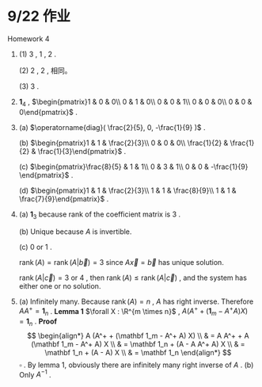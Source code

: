 # 9/22 作业

Homework 4

1. (1) $3$ , $1$ , $2$ .

   (2) $2$ , $2$ , 相同。

   (3) $3$ .

2. $\mathbf 1_4$ , $\begin{pmatrix}1 & 0 & 0\\
   0 & 1 & 0\\
   0 & 0 & 1\\
   0 & 0 & 0\\
   0 & 0 & 0\end{pmatrix}$ .

3. (a) $\operatorname{diag}( \frac{2}{5}, 0, -\frac{1}{9} )$ .

   (b) $\begin{pmatrix}1 & 1 & \frac{2}{3}\\
   0 & 0 & 0\\
   \frac{1}{2} & \frac{1}{2} & \frac{1}{3}\end{pmatrix}$ .

   (c) $\begin{pmatrix}\frac{8}{5} & 1 & 1\\
   0 & 3 & 1\\
   0 & 0 & -\frac{1}{9} \end{pmatrix}$ .

   (d) $\begin{pmatrix}1 & 1 & \frac{2}{3}\\
   1 & 1 & \frac{8}{9}\\
   1 & 1 & \frac{7}{9}\end{pmatrix}$ .

4. (a) $\mathbf 1_3$ because rank of the coefficient matrix is $3$ .

   (b) Unique because $A$ is invertible.

   (c) $0$ or $1$ .

   $\operatorname{rank}(A) = \operatorname{rank}(A | \vec b)=3$ since $A \vec x = \vec b$ has unique solution.

   $\operatorname{rank}(A | \vec c) = 3$ or $4$ , then $\operatorname{rank}(A) \le \operatorname{rank}(A | \vec c)$ , and the system has either one or no solution.

5. (a) Infinitely many.
   Because $\operatorname{rank}(A)=n$ , $A$ has right inverse.
   Therefore $AA^+ = \mathbf 1_n$ .
   **Lemma 1** $\forall X : \R^{m \times n}$ , $A (A^+ + (\mathbf 1_m - A^+A)X) = \mathbf 1_n$ .
   **Proof**
   $$
   \begin{align*}
   A (A^+ + (\mathbf 1_m - A^+ A) X) \\
   & = A A^+ + A (\mathbf 1_m - A^+ A) X \\
   & = \mathbf 1_n + (A - A A^+ A) X \\
   & = \mathbf 1_n + (A - A) X \\
   & = \mathbf 1_n
   \end{align*}
   $$
   $\square$ .
   By lemma 1, obviously there are infinitely many right inverse of $A$ .
   (b) Only $A^{-1}$ .
